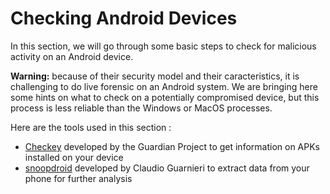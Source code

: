# Checking Android Devices

In this section, we will go through some basic steps to check for malicious activity on an Android device.

**Warning:** because of their security model and their caracteristics, it is challenging to do live forensic on an Android system. We are bringing here some hints on what to check on a potentially compromised device, but this process is less reliable than the Windows or MacOS processes.

Here are the tools used in this section :
* [Checkey](https://guardianproject.info/apps/info.guardianproject.checkey/) developed by the Guardian Project to get information on APKs installed on your device
* [snoopdroid](https://github.com/botherder/snoopdroid) developed by Claudio Guarnieri to extract data from your phone for further analysis
